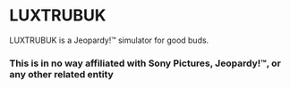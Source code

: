 LUXTRUBUK
=========
LUXTRUBUK is a Jeopardy!™ simulator for good buds.

### This is in no way affiliated with Sony Pictures, Jeopardy!™, or any other related entity
